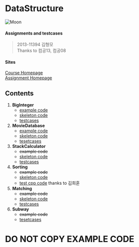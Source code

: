 DataStructure
===

![Moon](http://img.newspim.com/content/image/2013/07/23/20130723000171_0.jpg)

#### Assignments and testcases
> 2013-11394 김형모  
> Thanks to 컴공13, 컴공08

#### Sites
[Course Homepage](http://soar.snu.ac.kr/course.html)  
[Assignment Homepage](http://soar.snu.ac.kr:8080/)

## Contents
1. **BigInteger**
   * [example code](https://github.com/kalaluthien/DataStructure/tree/BigInteger)
   * [skeleton code](https://github.com/kalaluthien/DataStructure/tree/master/1.BigInteger/src)
   * [testcases](https://github.com/kalaluthien/DataStructure/tree/master/1.BigInteger/test)
2. **MovieDatabase**
   * [example code](https://github.com/kalaluthien/DataStructure/tree/MovieDatebase)
   * [skeleton code](https://github.com/kalaluthien/DataStructure/tree/master/2.MovieDatabase/src)
   * [tesetcases](https://github.com/kalaluthien/DataStructure/tree/master/2.MovieDatabase/test)
3. **StackCalculator**
   * ~~example code~~
   * [skeleton code](https://github.com/kalaluthien/DataStructure/tree/master/3.StackCalculator/src)
   * [testcases](https://github.com/kalaluthien/DataStructure/tree/master/3.StackCalculator/test)
4. **Sorting**
   * ~~example code~~
   * [skeleton code](https://github.com/kalaluthien/DataStructure/tree/master/4.Sorting/src)
   * [test cpp code](https://github.com/kalaluthien/DataStructure/tree/master/4.Sorting/test) thanks to 김희훈
5. **Matching**
   * ~~example code~~
   * [skeleton code](https://github.com/kalaluthien/DataStructure/tree/master/5.Matching/src)
   * [testcases](https://github.com/kalaluthien/DataStructure/tree/master/5.Matching/test)
6. **Subway**
   * ~~example code~~
   * [tesetcases](https://github.com/kalaluthien/DataStructure/tree/master/6.Subway)

# DO NOT COPY EXAMPLE CODE

